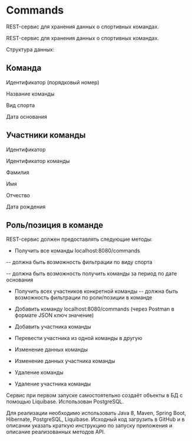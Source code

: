 # Commands
REST-сервис для хранения данных о спортивных командах.


REST-сервис для хранения данных о спортивных командах.

Структура данных:

Команда
-----------------------------------------
Идентификатор (порядковый номер)

Название команды

Вид спорта

Дата основания

Участники команды
-----------------------------------------
Идентификатор

Идентификатор команды

Фамилия

Имя

Отчество

Дата рождения

Роль/позиция в команде
----------------------------------------

REST-сервис должен предоставлять следующие методы:

- Получить все команды  localhost:8080/commands

-- должна быть возможность фильтрации по виду спорта

-- должна быть возможность получить команды за период по дате основания

- Получить всех участников конкретной команды
-- должна быть возможность фильтрации по роли/позиции в команде
- Добавить команду localhost:8080/commands (через Postman в формате JSON ключ значение)
- Добавить участника команды
- Перевести участника из одной команды в другую

- Изменение данных команды
- Изменение данных участника команды
- Удаление команды
- Удаление участника команды

Сервис при первом запуске самостоятельно создаёт объекты в БД с помощью Liquibase.
Использован PostgreSQL.

Для реализации необходимо использовать Java 8, Maven, Spring Boot, Hibernate, PostgreSQL,
Liquibase.
Исходный код загрузить в GitHub и в описании указать краткую инструкцию по запуску
приложения и описание реализованных методов API.
